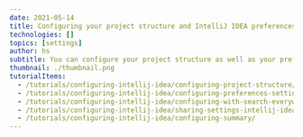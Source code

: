 ```yaml
---
date: 2021-05-14
title: Configuring your project structure and IntelliJ IDEA preferences/settings
technologies: []
topics: [settings]
author: hs
subtitle: You can configure your project structure as well as your preferences/settings for IntelliJ IDEA. 
thumbnail: ./thumbnail.png
tutorialItems:
  - /tutorials/configuring-intellij-idea/configuring-project-structure/
  - /tutorials/configuring-intellij-idea/configuring-preferences-settings/
  - /tutorials/configuring-intellij-idea/configuring-with-search-everywhere/
  - /tutorials/configuring-intellij-idea/sharing-settings-intellij-idea/
  - /tutorials/configuring-intellij-idea/configuring-summary/
---
```



